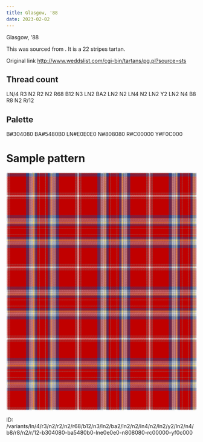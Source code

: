 ```yaml
---
title: Glasgow, '88
date: 2023-02-02
---
```

Glasgow, '88

This was sourced from <no value>.  It is a 22 stripes tartan.

Original link http://www.weddslist.com/cgi-bin/tartans/pg.pl?source=sts

## Thread count
LN/4 R3 N2 R2 N2 R68 B12 N3 LN2 BA2 LN2 N2 LN4 N2 LN2 Y2 LN2 N4 B8 R8 N2 R/12

## Palette
B#304080 BA#5480B0 LN#E0E0E0 N#808080 R#C00000 Y#F0C000

# Sample pattern

![Tartan detail](tartan.png "LN/4 R3 N2 R2 N2 R68 B12 N3 LN2 BA2 LN2 N2 LN4 N2 LN2 Y2 LN2 N4 B8 R8 N2 R/12 tartan")

ID: /variants/ln/4/r3/n2/r2/n2/r68/b12/n3/ln2/ba2/ln2/n2/ln4/n2/ln2/y2/ln2/n4/b8/r8/n2/r/12-b304080-ba5480b0-lne0e0e0-n808080-rc00000-yf0c000